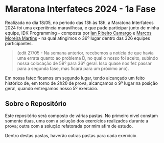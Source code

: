 # Maratona Interfatecs 2024 - 1a Fase

Realizada no dia 18/05, no período das 13h às 18h, a Maratona Interfatecs 2024 foi uma experiência maravilhosa, e que pude participar junto de minha equipe, IDK Programming - composta por [Ian Ribeiro Camargo](https://github.com/IanCamargo) e [Marcos Moreira Martins](https://github.com/hmindiano/) - na qual atingimos o 36º lugar dentro das 326 equipes participantes. 
> (edit 27/05 - Na semana anterior, recebemos a notícia de que havia uma errata quanto ao problema D, no qual o nosso foi aceito, subindo nossa colocação de 59º para 36º geral. Isso quase nos fez passar para a segunda fase, mas ficará para um próximo ano). 

Em nossa fatec ficamos em segundo lugar, tendo alcançado um feito histórico de, em torno de 2h20 de prova, alcançamos o 9º lugar na posição geral, quando entregamos nosso 5º exercício. 

## Sobre o Repositório

Este repositório será composto de várias pastas. No primeiro nível constam somente duas, uma com a solução dos exercícios realizados durante a prova; outra com a solução refatorada por mim afim de estudo. 

Dentro destas pastas, haverão outras pastas para cada exercício. 
